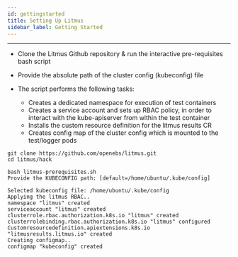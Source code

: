 ```yaml
---
id: gettingstarted
title: Setting Up Litmus 
sidebar_label: Getting Started
---
```

------

- Clone the Litmus Github repository & run the interactive pre-requisites bash script 

- Provide the absolute path of the cluster config (kubeconfig) file

- The script performs the following tasks: 

  - Creates a dedicated namespace for execution of test containers 
  - Creates a service account and sets up RBAC policy, in order to interact with the 
    kube-apiserver from within the test container
  - Installs the custom resource definition for the litmus results CR
  - Creates config map of the cluster config which is mounted to the test/logger pods

```
git clone https://github.com/openebs/litmus.git
cd litmus/hack
     
bash litmus-prerequisites.sh 
Provide the KUBECONFIG path: [default=/home/ubuntu/.kube/config]

Selected kubeconfig file: /home/ubuntu/.kube/config
Applying the litmus RBAC..
namespace "litmus" created
serviceaccount "litmus" created
clusterrole.rbac.authorization.k8s.io "litmus" created
clusterrolebinding.rbac.authorization.k8s.io "litmus" configured
Customresourcedefinition.apiextensions.k8s.io "litmusresults.litmus.io" created
Creating configmap..
configmap "kubeconfig" created
``` 
<!-- Hotjar Tracking Code for https://docs.openebs.io -->

<script>
   (function(h,o,t,j,a,r){
       h.hj=h.hj||function(){(h.hj.q=h.hj.q||[]).push(arguments)};
       h._hjSettings={hjid:785693,hjsv:6};
       a=o.getElementsByTagName('head')[0];
       r=o.createElement('script');r.async=1;
       r.src=t+h._hjSettings.hjid+j+h._hjSettings.hjsv;
       a.appendChild(r);
   })(window,document,'https://static.hotjar.com/c/hotjar-','.js?sv=');
</script>


<!-- Global site tag (gtag.js) - Google Analytics -->

<script async src="https://www.googletagmanager.com/gtag/js?id=UA-92076314-12"></script>
<script>
  window.dataLayer = window.dataLayer || [];
  function gtag(){dataLayer.push(arguments);}
  gtag('js', new Date());

  gtag('config', 'UA-92076314-12');
</script>
